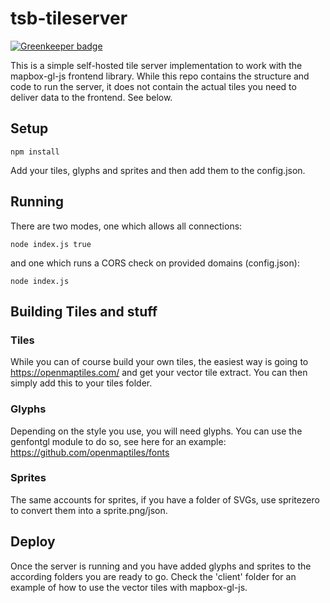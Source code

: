 # tsb-tileserver

[![Greenkeeper badge](https://badges.greenkeeper.io/technologiestiftung/tsb-tileserver.svg)](https://greenkeeper.io/)

This is a simple self-hosted tile server implementation to work with the mapbox-gl-js frontend library. While this repo contains the structure and code to run the server, it does not contain the actual tiles you need to deliver data to the frontend. See below.

## Setup

```
npm install
```

Add your tiles, glyphs and sprites and then add them to the config.json.

## Running

There are two modes, one which allows all connections:

```
node index.js true
```

and one which runs a CORS check on provided domains (config.json):

```
node index.js
```

## Building Tiles and stuff

### Tiles
While you can of course build your own tiles, the easiest way is going to https://openmaptiles.com/ and get your vector tile extract. 
You can then simply add this to your tiles folder.

### Glyphs
Depending on the style you use, you will need glyphs. You can use the genfontgl module to do so, see here for an example: https://github.com/openmaptiles/fonts

### Sprites
The same accounts for sprites, if you have a folder of SVGs, use spritezero to convert them into a sprite.png/json.

## Deploy
Once the server is running and you have added glyphs and sprites to the according folders you are ready to go. Check the 'client' folder for an example of how to use the vector tiles with mapbox-gl-js.